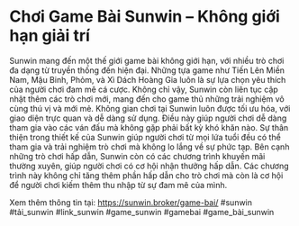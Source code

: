 # Chơi Game Bài Sunwin – Không giới hạn giải trí
Sunwin mang đến một thế giới game bài không giới hạn, với nhiều trò chơi đa dạng từ truyền thống đến hiện đại. Những tựa game như Tiến Lên Miền Nam, Mậu Binh, Phỏm, và Xì Dách Hoàng Gia luôn là sự lựa chọn yêu thích của người chơi đam mê cá cược. Không chỉ vậy, Sunwin còn liên tục cập nhật thêm các trò chơi mới, mang đến cho game thủ những trải nghiệm vô cùng thú vị và mới mẻ.
Không gian chơi tại Sunwin luôn được tối ưu hóa, với giao diện trực quan và dễ dàng sử dụng. Điều này giúp người chơi dễ dàng tham gia vào các ván đấu mà không gặp phải bất kỳ khó khăn nào. Sự thân thiện trong thiết kế của Sunwin giúp người chơi từ mọi lứa tuổi đều có thể tham gia và trải nghiệm trò chơi mà không lo lắng về sự phức tạp.
Bên cạnh những trò chơi hấp dẫn, Sunwin còn có các chương trình khuyến mãi thường xuyên, giúp người chơi có cơ hội nhận thưởng hấp dẫn. Các chương trình này không chỉ tăng thêm phần hấp dẫn cho trò chơi mà còn là cơ hội để người chơi kiếm thêm thu nhập từ sự đam mê của mình.

Xem thêm thông tin tại: https://sunwin.broker/game-bai/
#sunwin #tải_sunwin #link_sunwin #game_sunwin #gamebai #game_bài_sunwin 